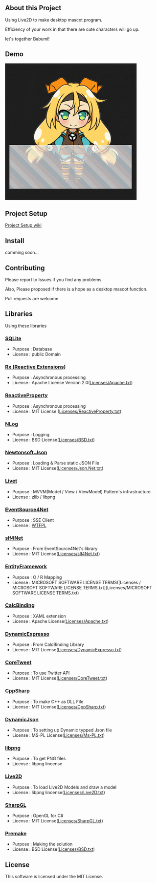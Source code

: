 ## About this Project
Using Live2D to make desktop mascot program.

Efficiency of your work in that there are cute characters will go up.

let's together Babumi!

## Demo
![DesktopCharacterDemo](demo.gif)

## Project Setup
[Project Setup wiki](https://github.com/Babumi/DesktopCharacter/wiki/%E3%83%97%E3%83%AD%E3%82%B8%E3%82%A7%E3%82%AF%E3%83%88%E3%81%AE%E7%92%B0%E5%A2%83%E6%A7%8B%E7%AF%89)

## Install
comming soon...

## Contributing
Please report to Issues if you find any problems.

Also, Please proposed if there is a hope as a desktop mascot function.

Pull requests are welcome.

## Libraries
Using these libraries

### [SQLite](https://www.sqlite.org/copyright.html)
* Purpose : Database
* License : public Domain

### [Rx (Reactive Extensions)](https://rx.codeplex.com/)
* Purpose : Asynchronous processing
* License : Apache License Version 2.0([Licenses/Apache.txt](Licenses/Apache.txt))

### [ReactiveProperty](https://github.com/runceel/ReactiveProperty)
* Purpose : Asynchronous processing
* License : MIT License ([Licenses/ReactiveProperty.txt](Licenses/ReactiveProperty.txt))

### [NLog](http://nlog-project.org/)
* Purpose : Logging
* License : BSD License([Licenses/BSD.txt](Licenses/BSD.txt))

### [Newtonsoft.Json](http://www.newtonsoft.com/json)
* Purpose : Loading & Parse static JSON File
* License : MIT License([Licenses/Json.Net.txt](Licenses/Json.Net.txt))

### [Livet](http://ugaya40.hateblo.jp/entry/Livet)
* Purpose : MVVM(Model / View / ViewModel) Pattern's infrastructure
* License : zlib / libpng

### [EventSource4Net](https://github.com/erizet/EventSource4Net)
* Purpose : SSE Client
* License : [WTFPL](https://github.com/erizet/EventSource4Net/issues/2)

### [slf4Net](https://github.com/erizet/EventSource4Net)
* Purpose : From EventSource4Net's library
* License : MIT License([Licenses/slf4Net.txt](Licenses/slf4Net.txt))

### [EntityFramework](https://msdn.microsoft.com/ja-jp/data/ef)
* Purpose : O / R Mapping
* License : MICROSOFT SOFTWARE LICENSE TERMS([Licenses / MICROSOFT SOFTWARE LICENSE TERMS.txt](Licenses/MICROSOFT SOFTWARE LICENSE TERMS.txt)

### [CalcBinding](https://github.com/Alex141/CalcBinding)
* Purpose : XAML extension
* License : Apache License([Licenses/Apache.txt](Licenses/Apache.txt))

### [DynamicExpresso](https://github.com/davideicardi/dynamicexpresso)
* Purpose : From CalcBinding Library
* License : MIT License([Licenses/DynamicExpresso.txt](Licenses/DynamicExpresso.txt))

### [CoreTweet](https://github.com/CoreTweet/CoreTweet)
* Purpose : To use Twitter API
* License : MIT License([Licenses/CoreTweet.txt](Licenses/CoreTweet.txt))


### [CppSharp](https://github.com/mono/CppSharp)
* Purpose : To make C++ as DLL File
* License : MIT License([Licenses/CppSharp.txt](Licenses/CppSharp.txt))

### [DynamicJson](http://dynamicjson.codeplex.com/)
* Purpose : To setting up Dynamic typped Json file
* License : MS-PL License([Licenses/Ms-PL.txt](Licenses/Ms-PL.txt))


### [libpng](https://github.com/coapp-packages/libpng)
* Purpose : To get PNG files
* License : libpng lincense


### [Live2D](http://www.live2d.com/ja/)
* Purpose : To load Live2D Models and draw a model
* License : libpng lincense([Licenses/Live2D.txt](Licenses/Live2D.txt))

### [SharpGL](https://github.com/dwmkerr/sharpgl)
* Purpose : OpenGL for C#
* License : MIT License([Licenses/SharpGL.txt](Licenses/SharpGL.txt))

### [Premake](https://github.com/premake/premake-core)
* Purpose : Making the solution
* License : BSD License([Licenses/BSD.txt](Licenses/BSD.txt))

## License
This software is licensed under the MIT License.
